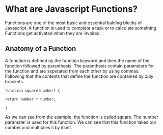 # What are Javascript Functions?

Functions are one of the most basic and essential bulding blocks of Javascript. A function is used to complete a task or to calculate something. Functions get activated when they are invoked.

## Anatomy of a Function

A function is defined by the function keyword and then the name of the function followed by paranthesis. The paranthesis contain parameters for the function and are seperated from each other by using commas. Following that the contents that define the function are contained by culy brackets.

`function square(number) {`

`return number * number;`

`}`

As we can see from the example, the function is called square. The number paramater is used for this function. We can see that this function takes our number and multiplies it by itself.